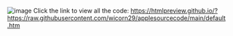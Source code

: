 ![image](https://user-images.githubusercontent.com/85696296/189781564-a6a27cab-6fde-4f27-8e6a-46a30d41291b.png)
Click the link to view all the code: https://htmlpreview.github.io/?https://raw.githubusercontent.com/wicorn29/applesourcecode/main/default.htm
